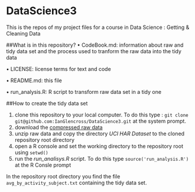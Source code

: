 # DataScience3
This is the repos of my project files for a course in Data Science : Getting &amp; Cleaning Data

##What is in this repository?
•	CodeBook.md: information about raw and tidy data set and the process used to tranform the raw data into the tidy data

•	LICENSE: license terms for text and code

•	README.md: this file

•	run_analysis.R: R script to transform raw data set in a tidy one

##How to create the tidy data set
1.	clone this repository to your local computer.  To do this type : `git clone git@github.com:IanGlencross/DataScience3.git` at the system prompt.
2.	download the [compressed raw data](https://d396qusza40orc.cloudfront.net/getdata%2Fprojectfiles%2FUCI%20HAR%20Dataset.zip) 
3.	unzip raw data and copy the directory <i>UCI HAR Dataset</i> to the cloned repository root directory
4.	open a R console and set the working directory to the repository root using `setwd()`
5.	run the *run_analisys.R* script.  To do this type `source('run_analysis.R')` at the R Consle prompt
	

In the repository root directory you find the file `avg_by_activity_subject.txt` containing the tidy data set.

